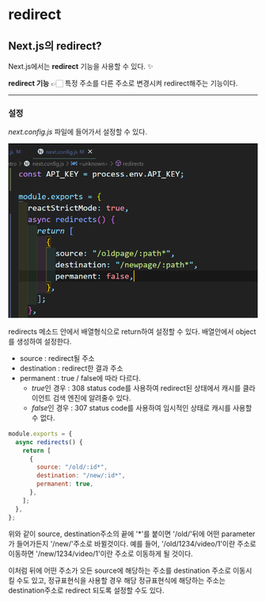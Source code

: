 # redirect

## Next.js의 redirect?

Next.js에서는 **redirect** 기능을 사용할 수 있다. ✨

**redirect 기능** 👉🏻 특정 주소를 다른 주소로 변경시켜 redirect해주는 기능이다.

---

### 설정

_next.config.js_ 파일에 들어가서 설정할 수 있다.

![redirect 설정](../img/nextjs_redirect1.PNG)

redirects 메소드 안에서 배열형식으로 return하여 설정할 수 있다. 배열안에서 object를 생성하여 설정한다.

- source : redirect될 주소
- destination : redirect한 결과 주소
- permanent : true / false에 따라 다르다.
  - *true*인 경우 : 308 status code를 사용하여 redirect된 상태에서 캐시를 클라이언트 검색 엔진에 알려줄수 있다.
  - *false*인 경우 : 307 status code를 사용하여 임시적인 상태로 캐시를 사용할 수 없다.

```js
module.exports = {
  async redirects() {
    return [
      {
        source: "/old/:id*",
        destination: "/new/:id*",
        permanent: true,
      },
    ];
  },
};
```

위와 같이 source, destination주소의 끝에 '\*'를 붙이면 '/old/'뒤에 어떤 parameter가 들어가든지 '/new/'주소로 바뀔것이다. 예를 들어, '/old/1234/video/1'이란 주소로 이동하면 '/new/1234/video/1'이란 주소로 이동하게 될 것이다.

이처럼 뒤에 어떤 주소가 오든 source에 해당하는 주소를 destination 주소로 이동시킬 수도 있고, 정규표현식을 사용할 경우 해당 정규표현식에 해당하는 주소는 destination주소로 redirect 되도록 설정할 수도 있다.
